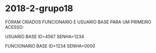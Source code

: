 # 2018-2-grupo18

FORAM CRIADOS FUNCIONARIO E USUARIO BASE PARA UM PRIMEIRO ACESSO:

USUARIO BASE 
ID=4567
SENHA=1234

FUNCIONARIO BASE
ID=1234
SENHA=0000

